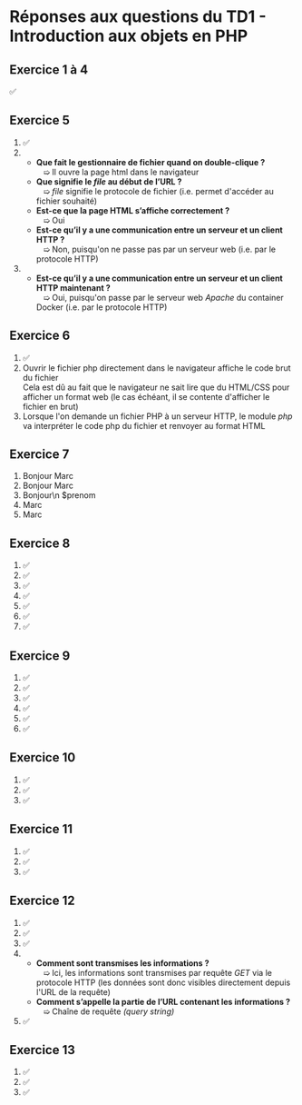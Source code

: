 # Réponses aux questions du TD1 - Introduction aux objets en PHP

## Exercice 1 à 4
✅

## Exercice 5
1. ✅
2. - **Que fait le gestionnaire de fichier quand on double-clique ?**
     <br>   ➯ Il ouvre la page html dans le navigateur
   - **Que signifie le _file_ au début de l’URL ?**
     <br>   ➯ _file_ signifie le protocole de fichier (i.e. permet d'accéder au fichier souhaité)
   - **Est-ce que la page HTML s’affiche correctement ?**
     <br>   ➯ Oui
   - **Est-ce qu’il y a une communication entre un serveur et un client HTTP ?**
     <br>   ➯ Non, puisqu'on ne passe pas par un serveur web (i.e. par le protocole HTTP)
3. - **Est-ce qu’il y a une communication entre un serveur et un client HTTP maintenant ?**
  <br>   ➯ Oui, puisqu'on passe par le serveur web _Apache_ du container Docker (i.e. par le protocole HTTP)

## Exercice 6
1. ✅
2. Ouvrir le fichier php directement dans le navigateur affiche le code brut du fichier<br>
   Cela est dû au fait que le navigateur ne sait lire que du HTML/CSS pour afficher un format web (le cas échéant, il se contente d'afficher le fichier en brut)
3. Lorsque l'on demande un fichier PHP à un serveur HTTP, le module _php_ va interpréter le code php du fichier et renvoyer au format HTML

## Exercice 7
1. Bonjour Marc
2. Bonjour Marc
3. Bonjour\n $prenom
4. Marc
5. Marc

## Exercice 8
1. ✅
2. ✅
3. ✅
4. ✅
5. ✅
6. ✅
7. ✅

## Exercice 9
1. ✅
2. ✅
3. ✅
4. ✅
5. ✅
6. ✅

## Exercice 10
1. ✅
2. ✅
3. ✅

## Exercice 11
1. ✅
2. ✅
3. ✅

## Exercice 12
1. ✅
2. ✅
3. ✅
4. - **Comment sont transmises les informations ?**
     <br>   ➯ Ici, les informations sont transmises par requête _GET_ via le protocole HTTP (les données sont donc visibles directement depuis l'URL de la requête)
   - **Comment s’appelle la partie de l’URL contenant les informations ?**
     <br>   ➯ Chaîne de requête _(query string)_
5. ✅

## Exercice 13
1. ✅
2. ✅
3. ✅